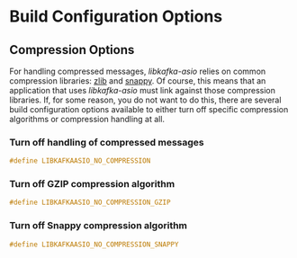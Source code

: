 
Build Configuration Options
===========================

Compression Options
-------------------

For handling compressed messages, _libkafka-asio_ relies on common compression
libraries: 
[zlib](http://www.zlib.net/) and 
[snappy](https://code.google.com/p/snappy/).
Of course, this means that an application that uses _libkafka-asio_ must link
against those compression libraries. If, for some reason, you do not
want to do this, there are several build configuration options available to
either turn off specific compression algorithms or compression handling at all.

### Turn off handling of compressed messages

```cpp
#define LIBKAFKAASIO_NO_COMPRESSION
```

### Turn off GZIP compression algorithm

```cpp
#define LIBKAFKAASIO_NO_COMPRESSION_GZIP
```

### Turn off Snappy compression algorithm

```cpp
#define LIBKAFKAASIO_NO_COMPRESSION_SNAPPY
```
